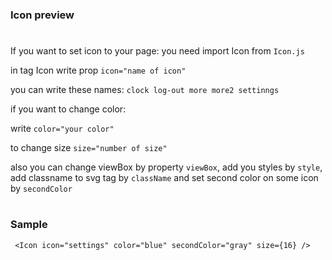 ### Icon preview

#

If you want to set icon to your page: you need import Icon from ```Icon.js```

in tag Icon write prop ```icon="name of icon"``` 

you can write these names: ```clock log-out more more2 settinngs```

if you want to change color:

write ```color="your color"```

to change size ```size="number of size"```

also you can change viewBox by property ```viewBox```, add you styles by ```style```, add classname to svg tag by ```className``` and set second color on some icon by ```secondColor``` 

#

### Sample

``` <Icon icon="settings" color="blue" secondColor="gray" size={16} />```
